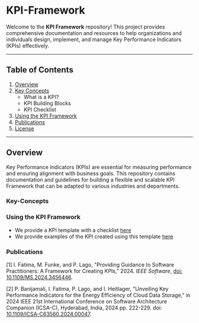 # KPI-Framework

Welcome to the **KPI Framework** repository! This project provides comprehensive documentation and resources to help organizations and individuals design, implement, and manage Key Performance Indicators (KPIs) effectively.

---

## Table of Contents

1. [Overview](#overview)
2. [Key Concepts](#key-concepts)
   - What is a KPI?
   - KPI Building Blocks
   - KPI Checklist
3. [Using the KPI Framework](#using-the-kpi-framework)
4. [Publications](#publications)
5. [License](LICENSE.md)

---

## Overview

Key Performance Indicators (KPIs) are essential for measuring performance and ensuring alignment with business goals. This repository contains documentation and guidelines for building a flexible and scalable KPI Framework that can be adapted to various industries and departments.

### Key-Concepts


### Using the KPI Framework

- We provide a KPI template with a checklist [here](docs/KPITemplate+Checklist.docx)
- We provide examples of the KPI created using this template [here](docs/Examples.pdf)

### Publications

[1] I. Fatima, M. Funke, and P. Lago, "Providing Guidance to Software Practitioners: A Framework for Creating KPIs," 2024. *IEEE Software*, [doi: 10.1109/MS.2024.3456446](https://doi.org/10.1109/MS.2024.3456446).

[2] P. Banijamali, I. Fatima, P. Lago, and I. Heitlager, "Unveiling Key Performance Indicators for the Energy Efficiency of Cloud Data Storage," in 2024 IEEE 21st International Conference on Software Architecture Companion (ICSA-C), Hyderabad, India, 2024 pp. 222-229.
doi: [10.1109/ICSA-C63560.2024.00047](https://doi.org/10.1109/ICSA-C63560.2024.00047).
